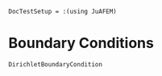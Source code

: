 ```@meta
DocTestSetup = :(using JuAFEM)
```

# Boundary Conditions

```@docs
DirichletBoundaryCondition
```
